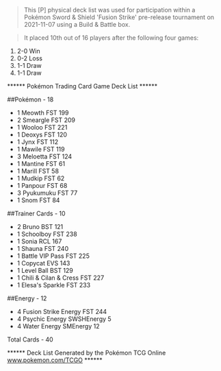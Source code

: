 > This [P] physical deck list was used for participation within a Pokémon Sword & Shield 'Fusion Strike' pre-release tournament on 2021-11-07 using a Build & Battle box.

> It placed 10th out of 16 players after the following four games:
1. 2-0 Win
2. 0-2 Loss
3. 1-1 Draw
4. 1-1 Draw

****** Pokémon Trading Card Game Deck List ******

##Pokémon - 18

* 1 Meowth FST 199
* 2 Smeargle FST 209
* 1 Wooloo FST 221
* 1 Deoxys FST 120
* 1 Jynx FST 112
* 1 Mawile FST 119
* 3 Meloetta FST 124
* 1 Mantine FST 61
* 1 Marill FST 58
* 1 Mudkip FST 62
* 1 Panpour FST 68
* 3 Pyukumuku FST 77
* 1 Snom FST 84

##Trainer Cards - 10

* 2 Bruno BST 121
* 1 Schoolboy FST 238
* 1 Sonia RCL 167
* 1 Shauna FST 240
* 1 Battle VIP Pass FST 225
* 1 Copycat EVS 143
* 1 Level Ball BST 129
* 1 Chili & Cilan & Cress FST 227
* 1 Elesa's Sparkle FST 233

##Energy - 12

* 4 Fusion Strike Energy FST 244
* 4 Psychic Energy SWSHEnergy 5
* 4 Water Energy SMEnergy 12

Total Cards - 40

****** Deck List Generated by the Pokémon TCG Online www.pokemon.com/TCGO ******
